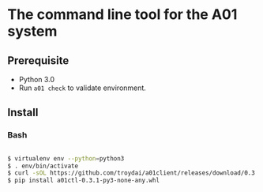 # The command line tool for the A01 system

## Prerequisite

- Python 3.0
- Run `a01 check` to validate environment.

## Install

### Bash

```bash

$ virtualenv env --python=python3
$ . env/bin/activate
$ curl -sOL https://github.com/troydai/a01client/releases/download/0.3.1/a01ctl-0.3.1-py3-none-any.whl
$ pip install a01ctl-0.3.1-py3-none-any.whl

```
